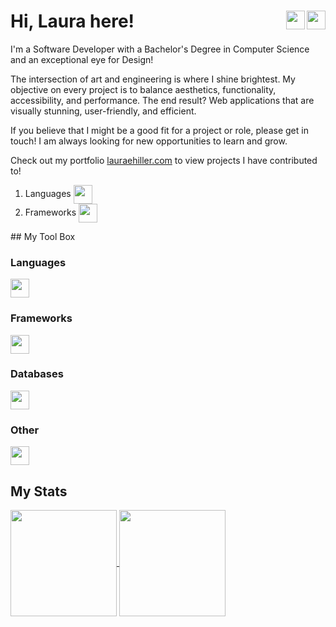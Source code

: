# Hi, Laura here!<a href="https://codepen.io/eofnums"><img height="30" align="right" src="https://skillicons.dev/icons?i=codepen&theme=dark" /></a><a href="https://www.linkedin.com/in/laura-e-hiller/"><img height="30" align="right" src="https://skillicons.dev/icons?i=linkedin&theme=dark" /></a>

I'm a Software Developer with a Bachelor's Degree in Computer Science and an exceptional eye for Design!

The intersection of art and engineering is where I shine brightest. My objective on every project is to balance aesthetics, functionality, accessibility, and performance. The end result? Web applications that are visually stunning, user-friendly, and efficient.

If you believe that I might be a good fit for a project or role, please get in touch! I am always looking for new opportunities to learn and grow.

Check out my portfolio [lauraehiller.com](https://lauraehiller.com/) to view projects I have contributed to!

<ol>

<li>Languages   
<a href="https://skillicons.dev">
    <img height="30" align="center" src="https://skillicons.dev/icons?i=react,ts,js,html,css,sass,c,cpp&theme=dark" />
</a></li>

<li>Frameworks   <a href="https://skillicons.dev">
    <img height="30" align="center" src="https://skillicons.dev/icons?i=nextjs,tailwind&theme=dark" />
  </a></li>

</ol>
## My Tool Box

### Languages

  <a href="https://skillicons.dev">
    <img height="30" align="center" src="https://skillicons.dev/icons?i=react,ts,js,html,css,sass,c,cpp&theme=dark" />
  </a>

### Frameworks

  <a href="https://skillicons.dev">
    <img height="30" align="center" src="https://skillicons.dev/icons?i=nextjs,tailwind&theme=dark" />
  </a>

### Databases

  <a href="https://skillicons.dev">
    <img height="30" align="center" src="https://skillicons.dev/icons?i=graphql,mysql,postgres&theme=dark" />
  </a>

### Other

  <a href="https://skillicons.dev">
    <img height="30" src="https://skillicons.dev/icons?i=git,blender,wordpress&theme=dark" />
  </a>

## My Stats

<a href="https://github.com/anuraghazra/github-readme-stats">
  <img height="170" align="center" src="https://github-readme-stats.vercel.app/api?username=lauraehiller&count_private=true&hide=stars" />
</a>
<a href="https://github.com/anuraghazra/anuraghazra.github.io">
  <img height="170" align="center" src="https://github-readme-stats.vercel.app/api/top-langs/?username=lauraehiller&layout=compact" />
</a>
